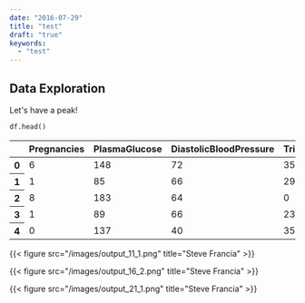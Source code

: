 ```yaml
---
date: "2016-07-29"
title: "test"
draft: "true"
keywords:
  - "test"
---
```



## Data Exploration

Let's have a peak!


```python
df.head()
```

<table>
  <thead>
    <tr style="text-align: right;">
      <th></th>
      <th>Pregnancies</th>
      <th>PlasmaGlucose</th>
      <th>DiastolicBloodPressure</th>
      <th>TricepSkinFoldThickness</th>
      <th>SerumInsulin</th>
      <th>BMI</th>
      <th>DiabetesPedigree</th>
      <th>Age</th>
      <th>Target</th>
    </tr>
  </thead>
  <tbody>
    <tr>
      <th>0</th>
      <td>6</td>
      <td>148</td>
      <td>72</td>
      <td>35</td>
      <td>0</td>
      <td>33.6</td>
      <td>0.627</td>
      <td>50</td>
      <td>1</td>
    </tr>
    <tr>
      <th>1</th>
      <td>1</td>
      <td>85</td>
      <td>66</td>
      <td>29</td>
      <td>0</td>
      <td>26.6</td>
      <td>0.351</td>
      <td>31</td>
      <td>0</td>
    </tr>
    <tr>
      <th>2</th>
      <td>8</td>
      <td>183</td>
      <td>64</td>
      <td>0</td>
      <td>0</td>
      <td>23.3</td>
      <td>0.672</td>
      <td>32</td>
      <td>1</td>
    </tr>
    <tr>
      <th>3</th>
      <td>1</td>
      <td>89</td>
      <td>66</td>
      <td>23</td>
      <td>94</td>
      <td>28.1</td>
      <td>0.167</td>
      <td>21</td>
      <td>0</td>
    </tr>
    <tr>
      <th>4</th>
      <td>0</td>
      <td>137</td>
      <td>40</td>
      <td>35</td>
      <td>168</td>
      <td>43.1</td>
      <td>2.288</td>
      <td>33</td>
      <td>1</td>
    </tr>
  </tbody>
</table>



{{< figure src="/images/output_11_1.png" title="Steve Francia" >}}

{{< figure src="/images/output_16_2.png" title="Steve Francia" >}}

{{< figure src="/images/output_21_1.png" title="Steve Francia" >}}
